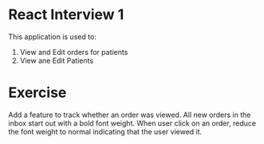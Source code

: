 # React Interview 1
This application is used to:
1. View and Edit orders for patients
2. View ane Edit Patients


# Exercise
Add a feature to track whether an order was viewed. All new orders in the inbox start out with a bold font weight.
When user click on an order, reduce the font weight to normal indicating that the user viewed it. 